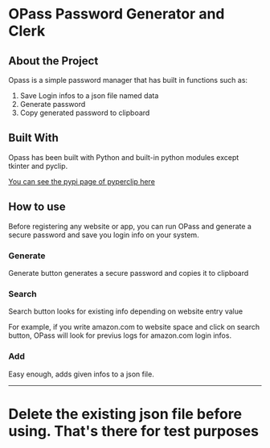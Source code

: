 # OPass Password Generator and Clerk

## About the Project

Opass is a simple password manager that has built in functions such as:

1. Save Login infos to a json file named data
2. Generate password
3. Copy generated password to clipboard

## Built With

Opass has been built with Python and built-in python modules except tkinter and pyclip.

[You can see the pypi page of pyperclip here](https://pypi.org/project/pyperclip/)

## How to use

Before registering any website or app, you can run OPass and generate a secure password and save you login info on your system.

### Generate

Generate button generates a secure password and copies it to clipboard

### Search

Search button looks for existing info depending on website entry value

For example, if you write amazon.com to website space and click on search button, OPass will look for previus logs for amazon.com login infos.

### Add

Easy enough, adds given infos to a json file.

-------
# Delete the existing json file before using. That's there for test purposes